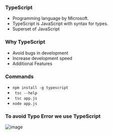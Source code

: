 ### TypeScript
- Programming language by Microsoft.
- TypeScript is JavaScript with syntax for types.
- Superset of JavaScript

### Why TypeScript
- Avoid bugs in development
- Increase development speed
- Additional Features

### Commands
- `npm install -g typescript`
- ` tsc --help`
- ` tsc app.js`
- `node app.js`

### To avoid Typo Error we use TypeScript
![image](https://user-images.githubusercontent.com/86548591/205364469-41a3f8ef-f1d9-441d-8384-1810c50a9140.png)
